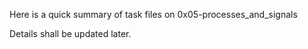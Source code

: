 
Here is a quick summary of task files on 0x05-processes_and_signals

Details shall be updated later.
